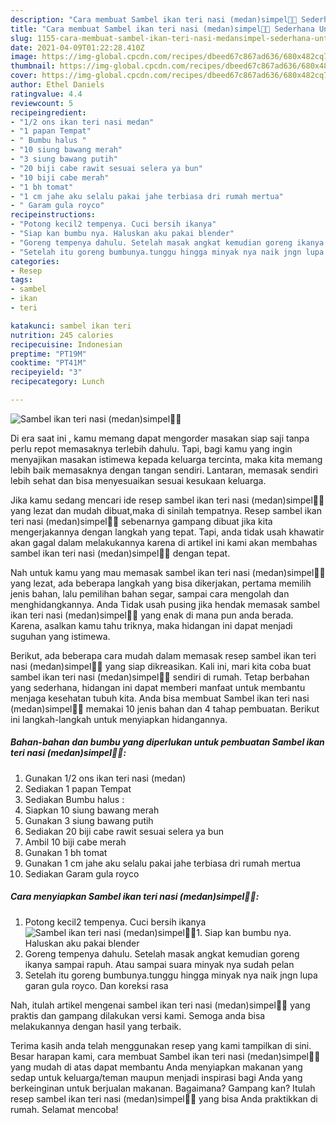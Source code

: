```yaml
---
description: "Cara membuat Sambel ikan teri nasi (medan)simpel🥰🥰 Sederhana Untuk Jualan"
title: "Cara membuat Sambel ikan teri nasi (medan)simpel🥰🥰 Sederhana Untuk Jualan"
slug: 1155-cara-membuat-sambel-ikan-teri-nasi-medansimpel-sederhana-untuk-jualan
date: 2021-04-09T01:22:28.410Z
image: https://img-global.cpcdn.com/recipes/dbeed67c867ad636/680x482cq70/sambel-ikan-teri-nasi-medansimpel🥰🥰-foto-resep-utama.jpg
thumbnail: https://img-global.cpcdn.com/recipes/dbeed67c867ad636/680x482cq70/sambel-ikan-teri-nasi-medansimpel🥰🥰-foto-resep-utama.jpg
cover: https://img-global.cpcdn.com/recipes/dbeed67c867ad636/680x482cq70/sambel-ikan-teri-nasi-medansimpel🥰🥰-foto-resep-utama.jpg
author: Ethel Daniels
ratingvalue: 4.4
reviewcount: 5
recipeingredient:
- "1/2 ons ikan teri nasi medan"
- "1 papan Tempat"
- " Bumbu halus "
- "10 siung bawang merah"
- "3 siung bawang putih"
- "20 biji cabe rawit sesuai selera ya bun"
- "10 biji cabe merah"
- "1 bh tomat"
- "1 cm jahe aku selalu pakai jahe terbiasa dri rumah mertua"
- " Garam gula royco"
recipeinstructions:
- "Potong kecil2 tempenya. Cuci bersih ikanya"
- "Siap kan bumbu nya. Haluskan aku pakai blender"
- "Goreng tempenya dahulu. Setelah masak angkat kemudian goreng ikanya sampai rapuh. Atau sampai suara minyak nya sudah pelan"
- "Setelah itu goreng bumbunya.tunggu hingga minyak nya naik jngn lupa garan gula royco. Dan koreksi rasa"
categories:
- Resep
tags:
- sambel
- ikan
- teri

katakunci: sambel ikan teri 
nutrition: 245 calories
recipecuisine: Indonesian
preptime: "PT19M"
cooktime: "PT41M"
recipeyield: "3"
recipecategory: Lunch

---
```



![Sambel ikan teri nasi (medan)simpel🥰🥰](https://img-global.cpcdn.com/recipes/dbeed67c867ad636/680x482cq70/sambel-ikan-teri-nasi-medansimpel🥰🥰-foto-resep-utama.jpg)

Di era  saat ini , kamu memang dapat mengorder masakan siap saji tanpa perlu repot memasaknya terlebih dahulu. Tapi, bagi kamu yang ingin menyajikan masakan istimewa kepada keluarga tercinta, maka kita memang lebih baik memasaknya dengan tangan sendiri. Lantaran, memasak sendiri lebih sehat dan bisa menyesuaikan sesuai kesukaan keluarga.

Jika kamu sedang mencari ide resep sambel ikan teri nasi (medan)simpel🥰🥰 yang lezat dan mudah dibuat,maka di sinilah tempatnya. Resep sambel ikan teri nasi (medan)simpel🥰🥰  sebenarnya gampang dibuat jika kita mengerjakannya dengan langkah yang tepat. Tapi, anda tidak usah khawatir akan gagal dalam melakukannya 
karena di artikel ini kami akan membahas sambel ikan teri nasi (medan)simpel🥰🥰 dengan tepat.  



Nah untuk kamu yang mau memasak sambel ikan teri nasi (medan)simpel🥰🥰 yang lezat, ada beberapa langkah yang bisa dikerjakan, pertama memilih jenis bahan, lalu pemilihan bahan segar, sampai cara mengolah dan menghidangkannya. Anda Tidak usah pusing jika hendak memasak sambel ikan teri nasi (medan)simpel🥰🥰 yang enak di mana pun anda berada. Karena, asalkan kamu  tahu triknya, maka hidangan ini dapat menjadi suguhan yang istimewa.

Berikut, ada beberapa cara mudah dalam memasak resep sambel ikan teri nasi (medan)simpel🥰🥰 yang siap dikreasikan. Kali ini, mari kita coba buat sambel ikan teri nasi (medan)simpel🥰🥰 sendiri di rumah. Tetap berbahan yang sederhana, hidangan ini dapat memberi manfaat untuk membantu menjaga kesehatan tubuh kita. Anda bisa membuat Sambel ikan teri nasi (medan)simpel🥰🥰 memakai 10 jenis bahan dan 4 tahap pembuatan. Berikut ini langkah-langkah untuk menyiapkan hidangannya.

<!--inarticleads1-->

##### Bahan-bahan dan bumbu yang diperlukan untuk pembuatan Sambel ikan teri nasi (medan)simpel🥰🥰:

1. Gunakan 1/2 ons ikan teri nasi (medan)
1. Sediakan 1 papan Tempat
1. Sediakan  Bumbu halus :
1. Siapkan 10 siung bawang merah
1. Gunakan 3 siung bawang putih
1. Sediakan 20 biji cabe rawit sesuai selera ya bun
1. Ambil 10 biji cabe merah
1. Gunakan 1 bh tomat
1. Gunakan 1 cm jahe aku selalu pakai jahe terbiasa dri rumah mertua
1. Sediakan  Garam gula royco




<!--inarticleads2-->

##### Cara menyiapkan Sambel ikan teri nasi (medan)simpel🥰🥰:

1. Potong kecil2 tempenya. Cuci bersih ikanya
<img src="https://img-global.cpcdn.com/steps/574c38a4fbd48a06/160x128cq70/sambel-ikan-teri-nasi-medansimpel🥰🥰-langkah-memasak-1-foto.jpg" alt="Sambel ikan teri nasi (medan)simpel🥰🥰">1. Siap kan bumbu nya. Haluskan aku pakai blender
1. Goreng tempenya dahulu. Setelah masak angkat kemudian goreng ikanya sampai rapuh. Atau sampai suara minyak nya sudah pelan
1. Setelah itu goreng bumbunya.tunggu hingga minyak nya naik jngn lupa garan gula royco. Dan koreksi rasa




Nah, itulah artikel mengenai  sambel ikan teri nasi (medan)simpel🥰🥰  yang praktis dan gampang dilakukan versi kami. Semoga anda bisa melakukannya dengan hasil yang terbaik. 

Terima kasih anda telah menggunakan resep yang kami tampilkan di sini. Besar harapan kami, cara membuat  Sambel ikan teri nasi (medan)simpel🥰🥰 yang mudah di atas dapat membantu Anda menyiapkan makanan yang sedap untuk keluarga/teman maupun menjadi inspirasi bagi Anda yang berkeinginan untuk berjualan makanan. Bagaimana? Gampang kan? Itulah resep sambel ikan teri nasi (medan)simpel🥰🥰 yang bisa Anda praktikkan di rumah. Selamat mencoba!

